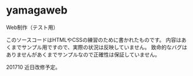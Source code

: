 # yamagaweb
Web制作（テスト用）

このソースコードはHTMLやCSSの練習のために書かれたものです。
内容はあくまでサンプル用ですので、実際の状況は反映していません。
致命的なバグはありませんがあくまでサンプルなので正確性は保証していません。

201710
近日改修予定。
